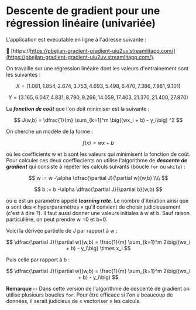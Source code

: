 # Descente de gradient pour une régression linéaire (univariée)

L'application est exécutable en ligne à l'adresse suivante :

🚀 [https://https://pbejian-gradient-gradient-uiu2uv.streamlitapp.com/](https://pbejian-gradient-gradient-uiu2uv.streamlitapp.com/).


On travaille sur une régression linéaire dont les valeurs d'entrainement sont les suivantes :

$$
X = (1.081, 1.854, 2.674, 3.753, 4.693, 5.498, 6.470, 7.386, 7.981, 9.101)
$$

$$
Y = (3.165, 6.047, 4.831, 8.790, 9.266, 14.059, 17.403, 21.370, 21.400, 27.870)
$$


La ***fonction de coût*** que l'on doit minimiser est la suivante :

$$
J(w,b) = \dfrac{1}{m} \sum_{k=1}^m  \big((wx_i + b) - y_i\big) ^2
$$


On cherche un modèle de la forme :

$$
f(x) = wx + b
$$

où les coefficients w et b sont les valeurs qui minimisent la fonction de coût. Pour calculer ces deux coeffi⍺cients on utilise l'algorithme de ***descente de gradient*** qui consiste à répéter les calculs suivants (boucle `for` ou `while`) :

$$
w := w -\alpha \dfrac{\partial J}{\partial w}(w,b) \\\\
$$

$$
b := b -\alpha \dfrac{\partial J}{\partial b}(w,b)
$$

où ⍺ est un paramètre appelé ***learning rate***. Le nombre d'itération ainsi que ⍺ sont des « hyperparamètres » qu'il convient de choisir judicieusement (c'est à dire ?). Il faut aussi donner une valeurs initiales à w et b. Sauf raison particulière, on peut prendre w =0 et b=0.  

Voici la dérivée partielle de J par rapport à w :

$$
\dfrac{\partial J}{\partial w}(w,b) = \frac{1}{m} \sum_{k=1}^m  2\big((wx_i + b) - y_i\big) \times x_i
$$

Puis celle par rapport à b :

$$
\dfrac{\partial J}{\partial w}(w,b) = \frac{1}{m} \sum_{k=1}^m  2\big((wx_i + b) - y_i\big)
$$


**Remarque --** Dans cette version de l'algorithme de descente de gradient on utilise plusieurs boucles `for`. Pour être efficace si l'on a beaucoup de données, il serait judicieux de « vectoriser » les calculs.